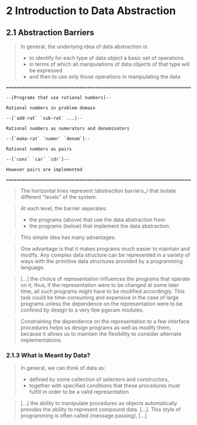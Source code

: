 # 2 Introduction to Data Abstraction

## 2.1 Abstraction Barriers

> In general, the underlying idea of data abstraction is:
> - to identify for each type of data object a basic set of operations
> - in terms of which all manipulations of data objects of that type will be
>   expressed
> - and then to use only those operations in manipulating the data

```
================================================================================

--[Programs that use rational numbers]--

Rational numbers in problem domain

--[`add-rat` `sub-rat` ...]--

Rational numbers as numerators and denominators

--[`make-rat` `numer` `denom`]--

Rational numbers as pairs

--[`cons` `car` `cdr`]--

However pairs are implemented

================================================================================
```

> The horizontal lines represent /abstraction barriers_/ that isolate different
> "levels" of the system.

> At each level, the barrier seperates:
> - the programs (above) that use the data abstraction from
> - the programs (below) that implement the data abstraction.

> This simple idea has many advantages.

> One advantage is that it makes programs much easier to maintain and modify.
> Any complex data structure can be represented in a variety of ways with the
> primitive data structures provided by a programming language.

> [...] the choice of representation influences the programs that operate on it;
> thus, if the representation were to be changed at some later time, all such
> programs might have to be modified accordingly. This task could be
> time-consuming and expensive in the case of large programs unless the
> dependence on the representation were to be confined by design to a very few
> pgoram modules.

> Constraining the dependence on the representation to a few interface
> procedures helps us design programs as well as modify them, because it allows
> us to maintain the flexibility to consider alternate implementations.

### 2.1.3 What is Meant by Data?

> In general, we can think of data as:
> - defined by some collection of selectors and constructors,
> - together with specified conditions that these procedures must fulfill in
>   order to be a valid representation

> [...] the ability to manipulate procedures as objects automatically provides
> the ability to represent compound data. [...]. This style of programming is
> often called /message passing/, [...]

